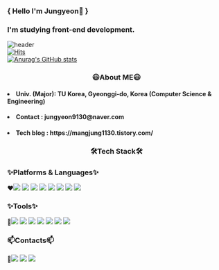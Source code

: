 ### { Hello I'm Jungyeon👋 }
### I'm studying front-end development.
![header](https://capsule-render.vercel.app/api?type=wave&color=ffdddd&height=300&section=header&text=JungYeon%20Kim&fontSize=90)<br>
[![Hits](https://hits.seeyoufarm.com/api/count/incr/badge.svg?url=https%3A%2F%2Fgithub.com%2Fjung-yeon99&count_bg=%23FFE5DD&title_bg=%23FFDDDD&icon=&icon_color=%23E7E7E7&title=Total&edge_flat=false)](https://hits.seeyoufarm.com)<br>
[![Anurag's GitHub stats](https://github-readme-stats.vercel.app/api?username=jung-yeon99&theme=buefy&show_icons=true)](https://github.com/anuraghazra/github-readme-stats)
<h3 align="center"> 😃About ME😃 </h3>
<h4><li>Univ. (Major): TU Korea, Gyeonggi-do, Korea (Computer Science & Engineering)</li></h4>
<h4><li>Contact : jungyeon9130@naver.com</li></h4>
<h4><li>Tech blog : https://mangjung1130.tistory.com/</li></h4>


<h3 align="center"> 🛠Tech Stack🛠 </h3>

### ✨Platforms & Languages✨
❤<img src="https://img.shields.io/badge/HTML5-E34F26?style=for-the-badge&logo=HTML5&logoColor=white">
<img src="https://img.shields.io/badge/CSS3-1572B6?style=for-the-badge&logo=CSS3&logoColor=white">
<img src="https://img.shields.io/badge/JavaScript-F7DF1E?style=for-the-badge&logo=JavaScript&logoColor=white">
<img src="https://img.shields.io/badge/Kotlin-7F52FF?style=for-the-badge&logo=Kotlin&logoColor=white">
<img src="https://img.shields.io/badge/Android-3DDC84?style=for-the-badge&logo=Android&logoColor=white">
<img src="https://img.shields.io/badge/C-A8B9CC?style=for-the-badge&logo=C&logoColor=white">
<img src="https://img.shields.io/badge/MySQL-4479A1?style=for-the-badge&logo=MySQL&logoColor=white">
<img src="https://img.shields.io/badge/Linux-FCC624?style=for-the-badge&logo=Linux&logoColor=white">

### ✨Tools✨
💛<img src="https://img.shields.io/badge/React-61DAFB?style=for-the-badge&logo=React&logoColor=white">
<img src="https://img.shields.io/badge/Vue.js-4FC08D?style=for-the-badge&logo=Vue.js&logoColor=white">
<img src="https://img.shields.io/badge/Android Studio-3DDC84?style=for-the-badge&logo=Android Studio&logoColor=white">
<img src="https://img.shields.io/badge/Docker-2496ED?style=for-the-badge&logo=Docker&logoColor=white">
<img src="https://img.shields.io/badge/Git-F05032?style=for-the-badge&logo=Git&logoColor=white">
<img src="https://img.shields.io/badge/Postman-FF6C37?style=for-the-badge&logo=Postman&logoColor=white">
<img src="https://img.shields.io/badge/Figma-F24E1E?style=for-the-badge&logo=Figma&logoColor=white">

### 📫Contacts📫
💙<img src="https://img.shields.io/badge/Tistory-000000?style=for-the-badge&logo=Blog&logoColor=white">
<img src="https://img.shields.io/badge/Naver-03C75A?style=for-the-badge&logo=Naver&logoColor=white">
<img src="https://img.shields.io/badge/Gmail-EA4335?style=for-the-badge&logo=Gmail&logoColor=white">



<!--
**jung-yeon99/jung-yeon99** is a ✨ _special_ ✨ repository because its `README.md` (this file) appears on your GitHub profile.

Here are some ideas to get you started:

- 🔭 I’m currently working on ...
- 🌱 I’m currently learning ...
- 👯 I’m looking to collaborate on ...
- 🤔 I’m looking for help with ...
- 💬 Ask me about ...
- 📫 How to reach me: ...
- 😄 Pronouns: ...
- ⚡ Fun fact: ...
-->
